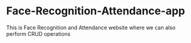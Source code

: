 # Face-Recognition-Attendance-app
This is Face Recognition and Attendance website where we can also perform CRUD operations
